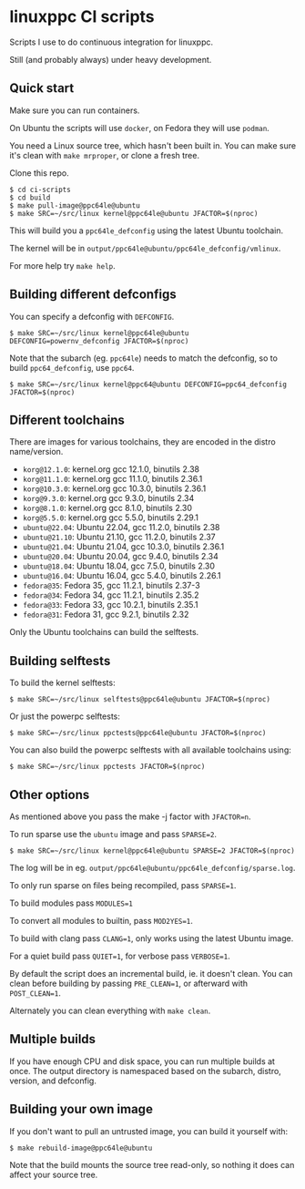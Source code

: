 linuxppc CI scripts
===================

Scripts I use to do continuous integration for linuxppc.

Still (and probably always) under heavy development.

Quick start
-----------

Make sure you can run containers.

On Ubuntu the scripts will use `docker`, on Fedora they will use `podman`.

You need a Linux source tree, which hasn't been built in. You can make sure it's
clean with `make mrproper`, or clone a fresh tree.

Clone this repo.

```
$ cd ci-scripts
$ cd build
$ make pull-image@ppc64le@ubuntu
$ make SRC=~/src/linux kernel@ppc64le@ubuntu JFACTOR=$(nproc)
```

This will build you a `ppc64le_defconfig` using the latest Ubuntu toolchain.

The kernel will be in `output/ppc64le@ubuntu/ppc64le_defconfig/vmlinux`.

For more help try `make help`.

Building different defconfigs
-----------------------------

You can specify a defconfig with `DEFCONFIG`.

```
$ make SRC=~/src/linux kernel@ppc64le@ubuntu DEFCONFIG=powernv_defconfig JFACTOR=$(nproc)
```

Note that the subarch (eg. `ppc64le`) needs to match the defconfig, so to build
`ppc64_defconfig`, use `ppc64`.

```
$ make SRC=~/src/linux kernel@ppc64@ubuntu DEFCONFIG=ppc64_defconfig JFACTOR=$(nproc)
```

Different toolchains
--------------------

There are images for various toolchains, they are encoded in the distro name/version.

 - `korg@12.1.0`: kernel.org gcc 12.1.0, binutils 2.38
 - `korg@11.1.0`: kernel.org gcc 11.1.0, binutils 2.36.1
 - `korg@10.3.0`: kernel.org gcc 10.3.0, binutils 2.36.1
 - `korg@9.3.0`: kernel.org gcc 9.3.0, binutils 2.34
 - `korg@8.1.0`: kernel.org gcc 8.1.0, binutils 2.30
 - `korg@5.5.0`: kernel.org gcc 5.5.0, binutils 2.29.1
 - `ubuntu@22.04`: Ubuntu 22.04, gcc 11.2.0, binutils 2.38
 - `ubuntu@21.10`: Ubuntu 21.10, gcc 11.2.0, binutils 2.37
 - `ubuntu@21.04`: Ubuntu 21.04, gcc 10.3.0, binutils 2.36.1
 - `ubuntu@20.04`: Ubuntu 20.04, gcc 9.4.0, binutils 2.34
 - `ubuntu@18.04`: Ubuntu 18.04, gcc 7.5.0, binutils 2.30
 - `ubuntu@16.04`: Ubuntu 16.04, gcc 5.4.0, binutils 2.26.1
 - `fedora@35`: Fedora 35, gcc 11.2.1, binutils 2.37-3
 - `fedora@34`: Fedora 34, gcc 11.2.1, binutils 2.35.2
 - `fedora@33`: Fedora 33, gcc 10.2.1, binutils 2.35.1
 - `fedora@31`: Fedora 31, gcc 9.2.1, binutils 2.32
 
Only the Ubuntu toolchains can build the selftests.

Building selftests
------------------

To build the kernel selftests:

```
$ make SRC=~/src/linux selftests@ppc64le@ubuntu JFACTOR=$(nproc)
```

Or just the powerpc selftests:

```
$ make SRC=~/src/linux ppctests@ppc64le@ubuntu JFACTOR=$(nproc)
```

You can also build the powerpc selftests with all available toolchains using:

```
$ make SRC=~/src/linux ppctests JFACTOR=$(nproc)
```

Other options
-------------

As mentioned above you pass the make -j factor with `JFACTOR=n`.

To run sparse use the `ubuntu` image and pass `SPARSE=2`.

```
$ make SRC=~/src/linux kernel@ppc64le@ubuntu SPARSE=2 JFACTOR=$(nproc)
```

The log will be in eg. `output/ppc64le@ubuntu/ppc64le_defconfig/sparse.log`.

To only run sparse on files being recompiled, pass `SPARSE=1`.

To build modules pass `MODULES=1`

To convert all modules to builtin, pass `MOD2YES=1`.

To build with clang pass `CLANG=1`, only works using the latest Ubuntu image.

For a quiet build pass `QUIET=1`, for verbose pass `VERBOSE=1`.

By default the script does an incremental build, ie. it doesn't clean. You can
clean before building by passing `PRE_CLEAN=1`, or afterward with `POST_CLEAN=1`.

Alternately you can clean everything with `make clean`.

Multiple builds
---------------

If you have enough CPU and disk space, you can run multiple builds at once. The
output directory is namespaced based on the subarch, distro, version, and
defconfig.

Building your own image
-----------------------

If you don't want to pull an untrusted image, you can build it yourself with:

```
$ make rebuild-image@ppc64le@ubuntu
```

Note that the build mounts the source tree read-only, so nothing it does can
affect your source tree.
